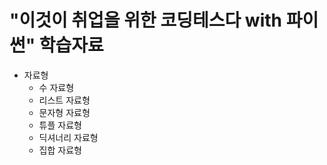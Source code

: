 # "이것이 취업을 위한 코딩테스다 with 파이썬" 학습자료
- 자료형
  - 수 자료형<br/>
  - 리스트 자료형<br/>
  - 문자형 자료형<br/>
  - 튜플 자료형<br/>
  - 딕셔너리 자료형<br/>
  - 집합 자료형<br/>

